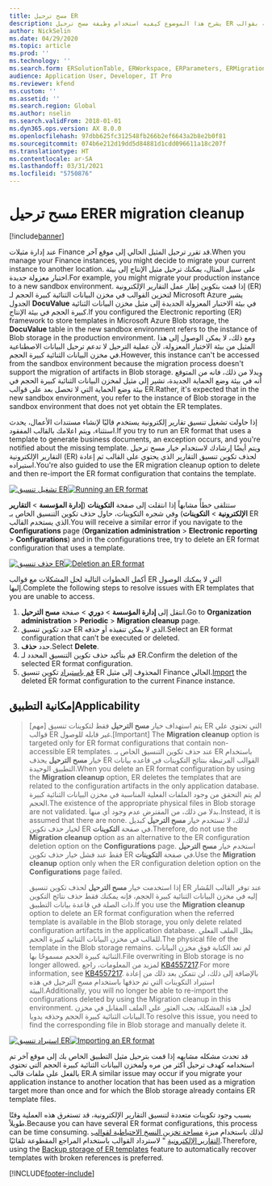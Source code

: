 ```yaml
---
title: مسح ترحيل ER
description: يشرح هذا الموضوع كيفيه استخدام وظيفة مسح ترحيل ER لحل المشكلات المتعلقة بقوالب ER.
author: NickSelin
ms.date: 04/29/2020
ms.topic: article
ms.prod: ''
ms.technology: ''
ms.search.form: ERSolutionTable, ERWorkspace, ERParameters, ERMigrationCleanup
audience: Application User, Developer, IT Pro
ms.reviewer: kfend
ms.custom: ''
ms.assetid: ''
ms.search.region: Global
ms.author: nselin
ms.search.validFrom: 2018-01-01
ms.dyn365.ops.version: AX 8.0.0
ms.openlocfilehash: 97dbb625fc312548fb266b2ef6643a2b8e2b0f81
ms.sourcegitcommit: 074b6e212d19dd5d84881d1cdd096611a18c207f
ms.translationtype: HT
ms.contentlocale: ar-SA
ms.lasthandoff: 03/31/2021
ms.locfileid: "5750876"
---
```

# <a name="er-migration-cleanup"></a><span data-ttu-id="dab77-103">مسح ترحيل ER</span><span class="sxs-lookup"><span data-stu-id="dab77-103">ER migration cleanup</span></span> 

[!include[banner](../includes/banner.md)]

<span data-ttu-id="dab77-104">عند إدارة مثيلات Finance قد تقرر ترحيل المثيل الحالي إلى موقع آخر.</span><span class="sxs-lookup"><span data-stu-id="dab77-104">When you manage your Finance instances, you might decide to migrate your current instance to another location.</span></span> <span data-ttu-id="dab77-105">على سبيل المثال، يمكنك ترحيل مثيل الإنتاج إلى بيئة اختبار معزولة جديدة.</span><span class="sxs-lookup"><span data-stu-id="dab77-105">For example, you might migrate your production instance to a new sandbox environment.</span></span> <span data-ttu-id="dab77-106">إذا قمت بتكوين إطار عمل التقارير الإلكترونية (ER) لتخزين القوالب في مخزن البيانات الثنائية كبيرة الحجم لـ Microsoft Azure يشير الجدول **DocuValue** في بيئة الاختبار المعزولة الجديدة إلى مثيل مخزن البيانات الثنائية كبيرة الحجم في بيئة الإنتاج.</span><span class="sxs-lookup"><span data-stu-id="dab77-106">If you configured the Electronic reporting (ER) framework to store templates in Microsoft Azure Blob storage, the **DocuValue** table in the new sandbox environment refers to the instance of Blob storage in the production environment.</span></span> <span data-ttu-id="dab77-107">ومع ذلك، لا يمكن الوصول إلى هذا المثيل من بيئة الاختبار المعزولة، لأن عملية الترحيل لا تدعم ترحيل البيانات الاصطناعية في مخزن البيانات الثنائية كبيرة الحجم.</span><span class="sxs-lookup"><span data-stu-id="dab77-107">However, this instance can't be accessed from the sandbox environment because the migration process doesn't support the migration of artifacts in Blob storage.</span></span> <span data-ttu-id="dab77-108">وبدلا من ذلك، فانه من المتوقع أنه في بيئة وضع الحماية الجديدة، تشير إلى مثيل لمخزن البيانات الثنائية كبيرة الحجم في بيئة وضع الحماية‬ التي لا تحصل بعد على قوالب ER.</span><span class="sxs-lookup"><span data-stu-id="dab77-108">Rather, it's expected that in the new sandbox environment, you refer to the instance of Blob storage in the sandbox environment that does not yet obtain the ER templates.</span></span>

<span data-ttu-id="dab77-109">إذا حاولت تشغيل تنسيق تقارير إلكترونية يستخدم قالبًا لإنشاء مستندات الأعمال، يحدث استثناء، ويتم اعلامك بالقالب المفقود.</span><span class="sxs-lookup"><span data-stu-id="dab77-109">If you try to run an ER format that uses a template to generate business documents, an exception occurs, and you're notified about the missing template.</span></span> <span data-ttu-id="dab77-110">ويتم أيضًا إرشادك لاستخدام خيار مسح ترحيل التقارير الإلكترونية (ER) لحذف تكوين تنسيق التقارير الذي يحتوي على القالب ثم إعادة استيراده.</span><span class="sxs-lookup"><span data-stu-id="dab77-110">You're also guided to use the ER migration cleanup option to delete and then re-import the ER format configuration that contains the template.</span></span>

<span data-ttu-id="dab77-111">[![تشغيل تنسيق ER](./media/er-migration-cleanup-run.png)](./media/er-migration-cleanup-run.png)</span><span class="sxs-lookup"><span data-stu-id="dab77-111">[![Running an ER format](./media/er-migration-cleanup-run.png)](./media/er-migration-cleanup-run.png)</span></span>

<span data-ttu-id="dab77-112">ستتلقى خطأً مشابهاً إذا انتقلت إلى صفحة **التكوينات** (**إدارة المؤسسة** \> **التقارير الإلكترونية** \> **التكوينات**) وفي شجره التكوينات، حاول حذف تكوين التنسيق الخاص بـ ER الذي يستخدم القالب.</span><span class="sxs-lookup"><span data-stu-id="dab77-112">You will receive a similar error if you navigate to the **Configurations** page (**Organization administration** \> **Electronic reporting** \> **Configurations**) and in the configurations tree, try to delete an ER format configuration that uses a template.</span></span>

<span data-ttu-id="dab77-113">[![حذف تنسيق ER](./media/er-migration-cleanup-delete.png)](./media/er-migration-cleanup-delete.png)</span><span class="sxs-lookup"><span data-stu-id="dab77-113">[![Deletion an ER format](./media/er-migration-cleanup-delete.png)](./media/er-migration-cleanup-delete.png)</span></span>

<span data-ttu-id="dab77-114">أكمل الخطوات التالية لحل المشكلات مع قوالب ER التي لا يمكنك الوصول إليها.</span><span class="sxs-lookup"><span data-stu-id="dab77-114">Complete the following steps to resolve issues with ER templates that you are unable to access.</span></span>

1.  <span data-ttu-id="dab77-115">انتقل إلى **إدارة المؤسسة** \> **دوري** \> صفحة **مسح الترحيل**.</span><span class="sxs-lookup"><span data-stu-id="dab77-115">Go to **Organization administration** \> **Periodic** \> **Migration cleanup** page.</span></span>
2.  <span data-ttu-id="dab77-116">حدد تكوين تنسيق ER الذي لا يمكن تنفيذه أو حذفه.</span><span class="sxs-lookup"><span data-stu-id="dab77-116">Select an ER format configuration that can’t be executed or deleted.</span></span>
3.  <span data-ttu-id="dab77-117">حدد **حذف**.</span><span class="sxs-lookup"><span data-stu-id="dab77-117">Select **Delete**.</span></span>
4.  <span data-ttu-id="dab77-118">قم بتأكيد حذف تكوين التنسيق المحدد لـ ER.</span><span class="sxs-lookup"><span data-stu-id="dab77-118">Confirm the deletion of the selected ER format configuration.</span></span>
5.  <span data-ttu-id="dab77-119">[قم باستيراد](download-electronic-reporting-configuration-lcs.md) تكوين تنسيق ER المحذوف إلى مثيل Finance الحالي.</span><span class="sxs-lookup"><span data-stu-id="dab77-119">[Import](download-electronic-reporting-configuration-lcs.md) the deleted ER format configuration to the current Finance instance.</span></span>

## <a name="applicability"></a><span data-ttu-id="dab77-120">إمكانية التطبيق</span><span class="sxs-lookup"><span data-stu-id="dab77-120">Applicability</span></span>

> <span data-ttu-id="dab77-121">[مهم] يتم استهداف خيار **مسح الترحيل** فقط لتكوينات تنسيق ER التي تحتوي علي قوالب ER غير قابله للوصول.</span><span class="sxs-lookup"><span data-stu-id="dab77-121">[Important] The **Migration cleanup** option is targeted only for ER format configurations that contain non-accessible ER templates.</span></span> <span data-ttu-id="dab77-122">عند حذف تكوين التنسيق الخاص بـ ER باستخدام خيار **مسح الترحيل** يحذف ER القوالب المرتبطة بنتائج التكوينات في قاعده بيانات التطبيق الوحيدة.</span><span class="sxs-lookup"><span data-stu-id="dab77-122">When you delete an ER format configuration by using the **Migration cleanup** option, ER deletes the templates that are related to the configuration artifacts in the only application database.</span></span> <span data-ttu-id="dab77-123">لم يتم التحقق من وجود الملفات الفعلية المناسبة في مخزن البيانات الثنائية كبيرة الحجم.</span><span class="sxs-lookup"><span data-stu-id="dab77-123">The existence of the appropriate physical files in Blob storage are not validated.</span></span> <span data-ttu-id="dab77-124">بدلا من ذلك، من المفترض عدم وجود أي منها.</span><span class="sxs-lookup"><span data-stu-id="dab77-124">Instead, it is assumed that there are none.</span></span> <span data-ttu-id="dab77-125">لذلك، لا تستخدم خيار **مسح الترحيل** كبديل لخيار حذف تكوين ER في صفحة **التكوينات**.</span><span class="sxs-lookup"><span data-stu-id="dab77-125">Therefore, do not use the **Migration cleanup** option as an alternative to the ER configuration deletion option on the **Configurations** page.</span></span> <span data-ttu-id="dab77-126">استخدم خيار **مسح الترحيل** فقط عند فشل خيار حذف تكوين ER في صفحة **التكوينات**.</span><span class="sxs-lookup"><span data-stu-id="dab77-126">Use the **Migration cleanup** option only when the ER configuration deletion option on the **Configurations** page failed.</span></span>
>
> <span data-ttu-id="dab77-127">إذا استخدمت خيار **مسح الترحيل** لحذف تكوين تنسيق ER عند توفر القالب المُشار إليه في مخزن البيانات الثنائية كبيرة الحجم، فإنه يمكنك فقط حذف نتائج التكوين ذات الصلة في قاعدة بيانات التطبيق.</span><span class="sxs-lookup"><span data-stu-id="dab77-127">If you use the **Migration cleanup** option to delete an ER format configuration when the referred template is available in the Blob storage, you only delete related configuration artifacts in the application database.</span></span> <span data-ttu-id="dab77-128">يظل الملف الفعلي للقالب في مخزن البيانات الثنائية كبيرة الحجم.</span><span class="sxs-lookup"><span data-stu-id="dab77-128">The physical file of the template in the Blob storage remains.</span></span> <span data-ttu-id="dab77-129">لم تعد الكتابة فوق مخزن البيانات الثنائية كبيرة الحجم مسموحًا بها.</span><span class="sxs-lookup"><span data-stu-id="dab77-129">File overwriting in Blob storage is no longer allowed.</span></span> <span data-ttu-id="dab77-130">لمزيد من المعلومات، راجع [KB4557217](https://fix.lcs.dynamics.com/Issue/Details?kb=4557217).</span><span class="sxs-lookup"><span data-stu-id="dab77-130">For more information, see [KB4557217](https://fix.lcs.dynamics.com/Issue/Details?kb=4557217).</span></span> <span data-ttu-id="dab77-131">بالإضافة إلى ذلك، لن تتمكن بعد ذلك من إعادة استيراد التكوينات التي تم حذفها باستخدام مسح الترحيل في هذه البيئة.</span><span class="sxs-lookup"><span data-stu-id="dab77-131">Additionally, you will no longer be able to re-import the configurations deleted by using the Migration cleanup in this environment.</span></span> <span data-ttu-id="dab77-132">لحل هذه المشكلة، يجب العثور علي الملف المقابل في مخزن البيانات الثنائية كبيرة الحجم وحذفه يدويا.</span><span class="sxs-lookup"><span data-stu-id="dab77-132">To resolve this issue, you need to find the corresponding file in Blob storage and manually delete it.</span></span>

<span data-ttu-id="dab77-133">[![استيراد تنسيق ER](./media/er-migration-cleanup-import.png)](./media/er-migration-cleanup-import.png)</span><span class="sxs-lookup"><span data-stu-id="dab77-133">[![Importing an ER format](./media/er-migration-cleanup-import.png)](./media/er-migration-cleanup-import.png)</span></span>

<span data-ttu-id="dab77-134">قد تحدث مشكله مشابهه إذا قمت بترحيل مثيل التطبيق الخاص بك إلى موقع آخر تم استخدامه كهدف ترحيل أكثر من مره ولمخزن البيانات الثنائية كبيرة الحجم التي تحتوي بالفعل على ملفات قالب ER.</span><span class="sxs-lookup"><span data-stu-id="dab77-134">A similar issue may occur if you migrate your application instance to another location that has been used as a migration target more than once and for which the Blob storage already contains ER template files.</span></span>

<span data-ttu-id="dab77-135">بسبب وجود تكوينات متعددة لتنسيق التقارير الإلكترونية، قد تستغرق هذه العملية وقتًا طويلاً.</span><span class="sxs-lookup"><span data-stu-id="dab77-135">Because you can have several ER format configurations, this process can be time consuming.</span></span> <span data-ttu-id="dab77-136">لذلك باستخدام ميزة [‏‫مساحة تخزين النسخ الاحتياطية لقوالب التقارير الإلكترونية‬](er-backup-storage-templates.md) " لاسترداد القوالب باستخدام المراجع المقطوعة تلقائيًا.</span><span class="sxs-lookup"><span data-stu-id="dab77-136">Therefore, using the [Backup storage of ER templates](er-backup-storage-templates.md) feature to automatically recover templates with broken references is preferred.</span></span>


[!INCLUDE[footer-include](../../../includes/footer-banner.md)]